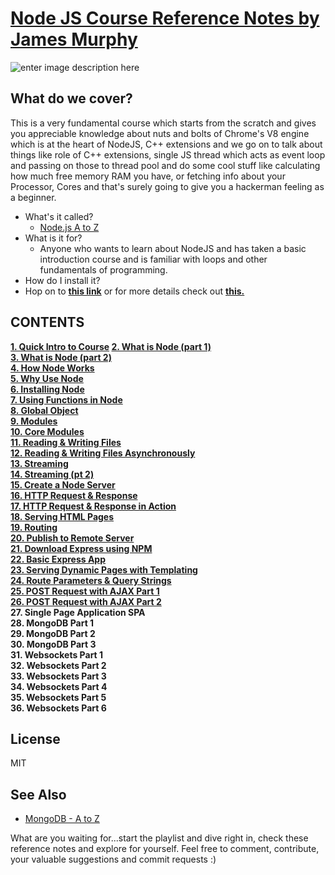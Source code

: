 
# [Node JS Course Reference Notes by James Murphy](https://www.youtube.com/playlist?list=PLatXnLy-YGQexU9sktggQbw7tq815yGbR)


![enter image description here](https://railsware.com/blog/wp-content/uploads/2018/09/2400%D1%851260-rw-blog-node-js.png)
## What do we cover?

This is a very fundamental course which starts from the scratch and gives you appreciable knowledge about nuts and bolts of Chrome's V8
engine which is at the heart of NodeJS, C++ extensions and we go on to talk about things like role of C++ extensions, single JS thread
which acts as event loop and passing on those to thread pool and do some cool stuff like calculating how much free memory RAM you have, 
or fetching info about your Processor, Cores and that's surely going to give you a hackerman feeling as a beginner. 

- What's it called?
	- [Node.js A to Z](https://www.youtube.com/playlist?list=PLatXnLy-YGQexU9sktggQbw7tq815yGbR) 
- What is it for?
	- Anyone who wants to learn about NodeJS and has taken a basic introduction course and is familiar with loops and other fundamentals of programming.
- How do I install it?
-  Hop on to **[this link](https://nodejs.org/en/download/)** or for more details check out [**this.**](https://github.com/AnmolTomer/nodejs_murphy/blob/master/06.%20install_nodejs.txt)

## CONTENTS

**[1. Quick Intro to Course](https://github.com/AnmolTomer/nodejs_murphy/blob/master/01.%20quick_intro_to_course.md)
[2.  What is Node (part 1)<br />](https://github.com/AnmolTomer/nodejs_murphy/blob/master/02.%20what_is_nodejs.md)
[3.  What is Node (part 2)<br />](https://github.com/AnmolTomer/nodejs_murphy/blob/master/03.%20what_is_nodejs_pt_2.md)
[4.  How Node Works<br />](https://github.com/AnmolTomer/nodejs_murphy/blob/master/04.%20how_node_works.md)
[5.  Why Use Node<br />](https://github.com/AnmolTomer/nodejs_murphy/blob/master/05.%20why_nodejs.md)
[6.  Installing Node<br />](https://github.com/AnmolTomer/nodejs_murphy/blob/master/06.%20install_nodejs.md)
[7.  Using Functions in Node<br />](https://github.com/AnmolTomer/nodejs_murphy/blob/master/07.%20functions_in_node.js)
[8.  Global Object<br />](https://github.com/AnmolTomer/nodejs_murphy/blob/master/08.%20global_object.js)
[9.  Modules<br />](https://github.com/AnmolTomer/nodejs_murphy/blob/master/09.%20module.js)
[10. Core Modules<br />](https://github.com/AnmolTomer/nodejs_murphy/blob/master/10.%20core_modules.js) 
[11. Reading & Writing Files<br />](https://github.com/AnmolTomer/nodejs_murphy/blob/master/11.%20read_write_files.js)
[12. Reading & Writing Files Asynchronously<br />](https://github.com/AnmolTomer/nodejs_murphy/blob/master/12.%20read_write_files_async.js)
[13. Streaming<br />](https://github.com/AnmolTomer/nodejs_murphy/blob/master/13.%20streaming.js)
[14. Streaming (pt 2)<br />](https://github.com/AnmolTomer/nodejs_murphy/blob/master/14.%20streaming_pt2.js)
[15. Create a Node Server<br />](https://github.com/AnmolTomer/nodejs_murphy/blob/master/15.%20create_server.js)
[16. HTTP Request & Response<br />](https://github.com/AnmolTomer/nodejs_murphy/blob/master/16.%20http_req_res.md)
[17. HTTP Request & Response in Action<br />](https://github.com/AnmolTomer/nodejs_murphy/blob/master/17.%20http_req_res.js)
[18. Serving HTML Pages<br />](https://github.com/AnmolTomer/nodejs_murphy/blob/master/18.%20serve_html.js)
[19. Routing<br />](https://github.com/AnmolTomer/nodejs_murphy/blob/master/19.%20routing.js)
[20. Publish to Remote Server<br />](https://github.com/AnmolTomer/nodejs_murphy/blob/master/20.%20publish_remote_server.md)
[21. Download Express using NPM<br />](https://github.com/AnmolTomer/nodejs_murphy/blob/master/21.%20express_npm.md)
[22. Basic Express App<br />](https://github.com/AnmolTomer/nodejs_murphy/blob/master/22.%20basic_express_app.md)
[23. Serving Dynamic Pages with Templating<br />](https://github.com/AnmolTomer/nodejs_murphy/blob/master/23.%20serving_dynamic_pages_with_templating.md)
[24. Route Parameters & Query Strings<br />](https://github.com/AnmolTomer/nodejs_murphy/blob/master/24.%20route_parameters_and_query_strings.md)
[25. POST Request with AJAX Part 1<br />](https://github.com/AnmolTomer/nodejs_murphy/blob/master/25.%20generate_POST_request_pt_1.md)
[26. POST Request with AJAX Part 2<br />](https://github.com/AnmolTomer/nodejs_murphy/blob/master/26.%20generate_POST_request_pt_2.md)
27. Single Page Application SPA<br />
28. MongoDB Part 1<br />
29. MongoDB Part 2<br />
30. MongoDB Part 3<br />
31. Websockets Part 1<br />
32. Websockets Part 2<br />
33. Websockets Part 3<br />
34. Websockets Part 4<br />
35. Websockets Part 5<br />
36. Websockets Part 6**
<br />
## License

MIT

## See Also

- [MongoDB - A to Z](https://www.youtube.com/watch?v=ik7atrKTdUY&list=PLatXnLy-YGQfJRPy0w00eBXsU25mEgML1)

What are you waiting for...start the playlist and dive right in, check these reference notes and explore for yourself. 
Feel free to comment, contribute, your valuable suggestions and commit requests :)

